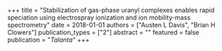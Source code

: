 +++
title = "Stabilization of gas-phase uranyl complexes enables rapid speciation using electrospray ionization and ion mobility-mass spectrometry"
date = 2018-01-01
authors = ["Austen L Davis", "Brian H Clowers"]
publication_types = ["2"]
abstract = ""
featured = false
publication = "*Talanta*"
+++

